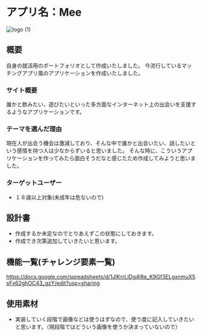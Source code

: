 # アプリ名：Mee
![logo (1)](https://user-images.githubusercontent.com/86969200/135372013-e66c1e33-bf95-453c-926d-0c53aaeed771.png)
## 概要
自身の就活用のポートフォリオとして作成いたしました。
今流行しているマッチングアプリ風のアプリケーションを作成いたしました。

### サイト概要
誰かと飲みたい、遊びたいといった多方面なインターネット上の出会いを支援するようなアプリケーションです。

### テーマを選んだ理由
現在人が出会う機会は激減しており、そんな中で誰かと出会いたい、話したいという感情を持つ人は少なからずいると思いました。
そんな時に、こういうアプリケーションを作ってみたら面白そうだなと感じたため作成してみようと思いました。

### ターゲットユーザー
- １８歳以上対象(未成年は危ないので)

## 設計書
- 作成するか未定なのでとりあえずこの状態にしておきます。
- 作成でき次第追加していきたいと思います。

## 機能一覧(チャレンジ要素一覧)
https://docs.google.com/spreadsheets/d/1JIKrrLIDg4l8e_K9Gf3ELgxnmuX5sFx62ghOC43_gzY/edit?usp=sharing

## 使用素材
- 実装していく段階で画像などは使うはずなので、使う度に記入していきたいと思います。（現段階ではどういう画像を使うか決まっていないので）